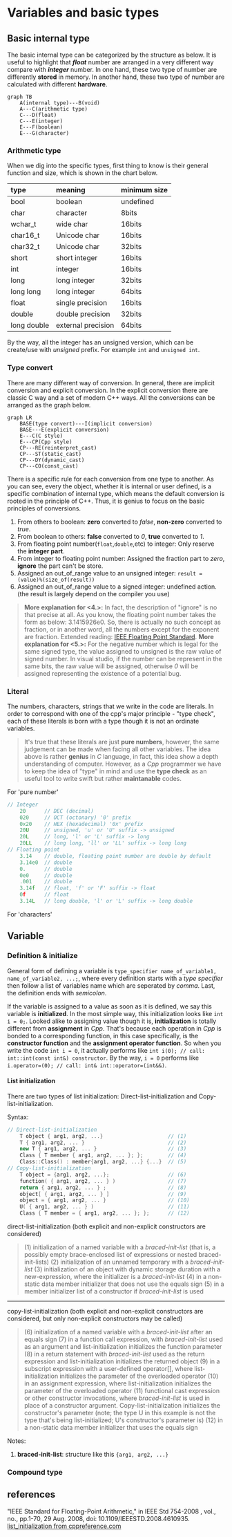 # Variables and basic types

## Basic internal type

The basic internal type can be categorized by the structure as below. It is useful to highlight that ***float*** number are arranged in a very different way compare with ***integer*** number. In one hand, these two type of number are differently **stored** in memory. In another hand, these two type of number are calculated with different **hardware**.

```mermaid
graph TB
    A(internal type)---B(void)
    A---C(arithmetic type)
    C---D(float)
    C---E(integer)
    E---F(boolean)
    E---G(character)
```

### Arithmetic type

When we dig into the specific types, first thing to know is their general function and size, which is shown in the chart below.

|   type    |    meaning    |  minimum size |
|:----------|:--------------|:--------------|
|bool       |boolean        |undefined      |
|char       |character      |8bits          |
|wchar_t    |wide char      |16bits         |
|char16_t   |Unicode char   |16bits         |
|char32_t   |Unicode char   |32bits         |
|short      |short integer  |16bits         |
|int        |integer        |16bits         |
|long       |long integer   |32bits         |
|long long  |long integer   |64bits         |
|float      |single precision|16bits        |
|double     |double precision|32bits        |
|long double|external precision|64bits      |

By the way, all the integer has an unsigned version, which can be create/use with *unsigned* prefix. For example `int` and `unsigned int`.

### Type convert

There are many different way of conversion. In general, there are implicit conversion and explicit conversion. In the explicit conversion there are classic C way and a set of modern C++ ways. All the conversions can be arranged as the graph below.

```mermaid
graph LR
    BASE(type convert)---I(implicit conversion)
    BASE---E(explicit conversion)
    E---C(C style)
    E---CP(Cpp style)
    CP---RE(reinterpret_cast)
    CP---ST(static_cast)
    CP---DY(dynamic_cast)
    CP---CO(const_cast)
```

There is a specific rule for each conversion from one type to another. As you can see, every the object, whether it is internal or user defined, is a specific combination of internal type, which means the default conversion is rooted in the principle of C++. Thus, it is genius to focus on the basic principles of conversions.

1. From others to boolean: **zero** converted to *false*, **non-zero** converted to *true*.
2. From boolean to others: **false** converted to *0*, **true** converted to *1*.
3. From floating point number(`float`,`double`,etc) to integer: Only reserve the **integer part**.
4. From integer to floating point number: Assigned the fraction part to *zero*, **ignore** the part can't be store.
5. Assigned an out_of_range value to an unsigned integer: `result = (value)%(size_of(result))`
6. Assigned an out_of_range value to a signed integer: undefined action. (the result is largely depend on the compiler you use)

> **More explanation for <4.>:** In fact, the description of "ignore" is no that precise at all. As you know, the floating point number takes the form as below: 3.1415926e0. So, there is actually no such concept as fraction, or in another word, all the numbers except for the exponent are fraction. Extended reading: [IEEE Floating Point Standard](https://ieeexplore.ieee.org/document/4610935).
> **More explanation for <5.>:** For the negative number which is legal for the same signed type, the value assigned to unsigned is the raw value of signed number. In visual studio, if the number can be represent in the same bits, the raw value will be assigned, otherwise *0* will be assigned representing the existence of a potential bug.

### Literal

The numbers, characters, strings that we write in the code are literals. In order to correspond with one of the cpp's major principle - "type check", each of these literals is born with a type though it is not an ordinate variables.
> It's true that these literals are just **pure numbers**, however, the same judgement can be made when facing all other variables. The idea above is rather **genius** in *C* language, in fact, this idea show a depth understanding of computer. However, as a *Cpp* programmer we have to keep the idea of "type" in mind and use the **type check** as an useful tool to write swift but rather **maintanable** codes.

For 'pure number'

```c++
// Integer
    20      // DEC (decimal)
    020     // OCT (octonary) '0' prefix
    0x20    // HEX (hexadecimal) '0x' prefix
    20U     // unsigned, 'u' or 'U' suffix -> unsigned
    20L     // long, 'l' or 'L' suffix -> long
    20LL    // long long, 'll' or 'LL' suffix -> long long
// Floating point
    3.14    // double, floating point number are double by default
    3.14e0  // double
    0.      // double
    0e0     // double
    .001    // double
    3.14f   // float, 'f' or 'F' suffix -> float
    0f      // float
    3.14L   // long double, 'l' or 'L' suffix -> long double
```

For 'characters'

## Variable

### Definition & initialize

General form of defining a variable is `type_specifier name_of_variable1, name_of_variable2, ...;`, where every definition starts with a *type specifier* then follow a list of variables name which are seperated by *comma*. Last, the definition ends with *semicolon*.

If the variable is assigned to a value as soon as it is defined, we say this variable is **initialized**. In the most simple way, this initialization looks like `int i = 0;`. Looked alike to assigning value though it is, **initialization** is totally different from **assignment** in *Cpp*. That's because each operation in *Cpp* is bonded to a corresponding function, in this case specifically, is the **constructor function** and the **assignment operator function**. So when you write the code `int i = 0`, it actually performs like `int i(0); // call: int::int(const int&) constructor`. By the way, `i = 0` performs like `i.operator=(0); // call: int& int::operator=(int&&)`.

#### List initialization

There are two types of list initialization: Direct-list-initialization and Copy-list-initialization.

Syntax:

```c++
// Direct-list-initialization
    T object { arg1, arg2, ...}                     // (1)
    T { arg1, arg2, ... }                           // (2)
    new T { arg1, arg2, ... }                       // (3)
    Class { T member { arg1, arg2, ... }; };        // (4)
    Class::Class() : member{arg1, arg2, ...} {...}  // (5)
// Copy-list-initialization
    T object = {arg1, arg2, ...};                   // (6)
    function( { arg1, arg2, ... } )                 // (7)
    return { arg1, arg2, ... } ;                    // (8)
    object[ { arg1, arg2, ... } ]                   // (9)
    object = { arg1, arg2, ... }                    // (10)
    U( { arg1, arg2, ... } )                        // (11)
    Class { T member = { arg1, arg2, ... }; };      // (12)
```

direct-list-initialization (both explicit and non-explicit constructors are considered)
>(1) initialization of a named variable with a *braced-init-list* (that is, a possibly empty brace-enclosed list of expressions or nested braced-init-lists)
>(2) initialization of an unnamed temporary with a *braced-init-list*
>(3) initialization of an object with dynamic storage duration with a new-expression, where the initializer is a *braced-init-list*
>(4) in a non-static data member initializer that does not use the equals sign
>(5) in a member initializer list of a constructor if *braced-init-list* is used

---

copy-list-initialization (both explicit and non-explicit constructors are considered, but only non-explicit constructors may be called)
>(6) initialization of a named variable with a *braced-init-list* after an equals sign
>(7) in a function call expression, with *braced-init-list* used as an argument and list-initialization initializes the function parameter
>(8) in a return statement with *braced-init-list* used as the return expression and list-initialization initializes the returned object
>(9) in a subscript expression with a user-defined operator[], where list-initialization initializes the parameter of the overloaded operator
>(10) in an assignment expression, where list-initialization initializes the parameter of the overloaded operator
>(11) functional cast expression or other constructor invocations, where *braced-init-list* is used in place of a constructor argument. Copy-list-initialization initializes the constructor's parameter (note; the type U in this example is not the type that's being list-initialized; U's constructor's parameter is)
>(12) in a non-static data member initializer that uses the equals sign

Notes:

1. **braced-init-list**: structure like this `{arg1, arg2, ...}`

### Compound type

## references

"IEEE Standard for Floating-Point Arithmetic," in IEEE Std 754-2008 , vol., no., pp.1-70, 29 Aug. 2008, doi: 10.1109/IEEESTD.2008.4610935.
[list_initialization from cppreference.com](https://en.cppreference.com/w/cpp/language/list_initialization)
